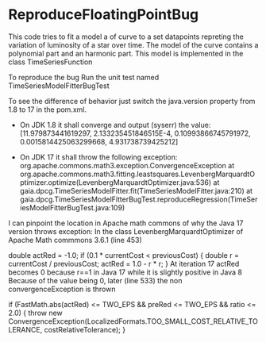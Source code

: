 # ReproduceFloatingPointBug

This code tries to fit a model a of curve to a set datapoints repreting the variation of luminosity of a star over time.
The model of the curve contains a polynomial part and an harmonic part. This model is implemented in the class TimeSeriesFunction

To reproduce the bug
Run the unit test named TimeSeriesModelFitterBugTest

To see the difference of behavior just switch the java.version property from 1.8 to 17 in the pom.xml.
* On JDK 1.8 it shall converge and output (syserr) the value: [11.979873441619297, 2.133235451846515E-4, 0.10993866745791972, 0.0015814425063299668, 4.931738739425212]

* On JDK 17 it shall throw the following exception:
 org.apache.commons.math3.exception.ConvergenceException
	at org.apache.commons.math3.fitting.leastsquares.LevenbergMarquardtOptimizer.optimize(LevenbergMarquardtOptimizer.java:536)
	at gaia.dpcg.TimeSeriesModelFitter.fit(TimeSeriesModelFitter.java:210)
	at gaia.dpcg.TimeSeriesModelFitterBugTest.reproduceRegression(TimeSeriesModelFitterBugTest.java:109)



I can pinpoint the location in Apache math commons of why the Java 17 version throws exception: In the class LevenbergMarquardtOptimizer of Apache Math commmons 3.6.1 (line 453) 

  double actRed = -1.0;
      if (0.1 * currentCost < previousCost) {
          double r = currentCost / previousCost;
          actRed = 1.0 - r * r;
      }
At iteration 17 actRed becomes 0 because r==1 in Java 17 while it is slightly positive in Java 8 Because of the value being 0, later (line 533) the non convergenceException is thrown

 if (FastMath.abs(actRed) <= TWO_EPS &&
     preRed <= TWO_EPS && ratio <= 2.0) {
         throw new ConvergenceException(LocalizedFormats.TOO_SMALL_COST_RELATIVE_TOLERANCE,
                                               costRelativeTolerance);
            } 
